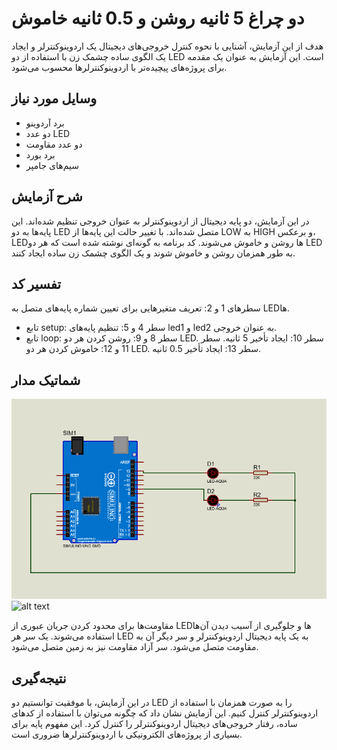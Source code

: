 # دو چراغ 5 ثانیه روشن و 0.5 ثانیه خاموش

هدف از این آزمایش، آشنایی با نحوه کنترل خروجی‌های دیجیتال یک اردوینوکنترلر و ایجاد یک الگوی ساده چشمک زن با استفاده از دو LED است. این آزمایش به عنوان یک مقدمه برای پروژه‌های پیچیده‌تر با اردوینوکنترلرها محسوب می‌شود.

## وسایل مورد نیاز
* برد آردوینو
* دو عدد LED
* دو عدد مقاومت
* برد بورد
* سیم‌های جامپر

## شرح آزمایش
در این آزمایش، دو پایه دیجیتال از اردوینوکنترلر به عنوان خروجی تنظیم شده‌اند. این پایه‌ها به دو LED متصل شده‌اند. با تغییر حالت این پایه‌ها از LOW به HIGH و برعکس، LEDها روشن و خاموش می‌شوند. کد برنامه به گونه‌ای نوشته شده است که هر دو LED به طور همزمان روشن و خاموش شوند و یک الگوی چشمک زن ساده ایجاد کنند.

## تفسیر کد
سطرهای 1 و 2: تعریف متغیرهایی برای تعیین شماره پایه‌های متصل به LEDها.
* تابع setup:
سطر 4 و 5: تنظیم پایه‌های led1 و led2 به عنوان خروجی.
* تابع loop:
سطر 8 و 9: روشن کردن هر دو LED.
سطر 10: ایجاد تأخیر 5 ثانیه.
سطر 11 و 12: خاموش کردن هر دو LED.
سطر 13: ایجاد تأخیر 0.5 ثانیه.

## شماتیک مدار
![توضیح تصویر](https://github.com/vahidseyyedi/microProcessor/blob/main/02%20Laboratory/img/map%201.png)
![alt text](https://github.com/vahidseyyedi/microProcessor/blob/main/02%20Laboratory/img/l.e%201.gif)


مقاومت‌ها برای محدود کردن جریان عبوری از LEDها و جلوگیری از آسیب دیدن آن‌ها استفاده می‌شوند.
یک سر هر LED به یک پایه دیجیتال اردوینوکنترلر و سر دیگر آن به مقاومت متصل می‌شود.
سر آزاد مقاومت نیز به زمین متصل می‌شود.

## نتیجه‌گیری
در این آزمایش، با موفقیت توانستیم دو LED را به صورت همزمان با استفاده از اردوینوکنترلر کنترل کنیم. این آزمایش نشان داد که چگونه می‌توان با استفاده از کدهای ساده، رفتار خروجی‌های دیجیتال اردوینوکنترلر را کنترل کرد. این مفهوم پایه برای بسیاری از پروژه‌های الکترونیکی با اردوینوکنترلرها ضروری است.

